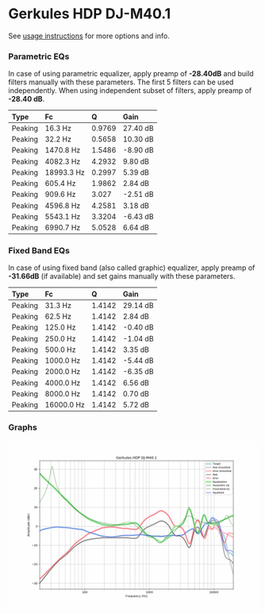 # Gerkules HDP DJ-M40.1
See [usage instructions](https://github.com/jaakkopasanen/AutoEq#usage) for more options and info.

### Parametric EQs
In case of using parametric equalizer, apply preamp of **-28.40dB** and build filters manually
with these parameters. The first 5 filters can be used independently.
When using independent subset of filters, apply preamp of **-28.40 dB**.

| Type    | Fc         |      Q | Gain     |
|:--------|:-----------|:-------|:---------|
| Peaking | 16.3 Hz    | 0.9769 | 27.40 dB |
| Peaking | 32.2 Hz    | 0.5658 | 10.30 dB |
| Peaking | 1470.8 Hz  | 1.5486 | -8.90 dB |
| Peaking | 4082.3 Hz  | 4.2932 | 9.80 dB  |
| Peaking | 18993.3 Hz | 0.2997 | 5.39 dB  |
| Peaking | 605.4 Hz   | 1.9862 | 2.84 dB  |
| Peaking | 909.6 Hz   | 3.027  | -2.51 dB |
| Peaking | 4596.8 Hz  | 4.2581 | 3.18 dB  |
| Peaking | 5543.1 Hz  | 3.3204 | -6.43 dB |
| Peaking | 6990.7 Hz  | 5.0528 | 6.64 dB  |

### Fixed Band EQs
In case of using fixed band (also called graphic) equalizer, apply preamp of **-31.66dB**
(if available) and set gains manually with these parameters.

| Type    | Fc         |      Q | Gain     |
|:--------|:-----------|:-------|:---------|
| Peaking | 31.3 Hz    | 1.4142 | 29.14 dB |
| Peaking | 62.5 Hz    | 1.4142 | 2.84 dB  |
| Peaking | 125.0 Hz   | 1.4142 | -0.40 dB |
| Peaking | 250.0 Hz   | 1.4142 | -1.04 dB |
| Peaking | 500.0 Hz   | 1.4142 | 3.35 dB  |
| Peaking | 1000.0 Hz  | 1.4142 | -5.44 dB |
| Peaking | 2000.0 Hz  | 1.4142 | -6.35 dB |
| Peaking | 4000.0 Hz  | 1.4142 | 6.56 dB  |
| Peaking | 8000.0 Hz  | 1.4142 | 0.70 dB  |
| Peaking | 16000.0 Hz | 1.4142 | 5.72 dB  |

### Graphs
![](./Gerkules%20HDP%20DJ-M40.1.png)